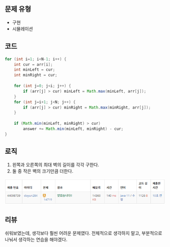 ## 문제 유형
- 구현
- 시뮬레이션

## 코드
```java
for (int i=1; i<N-1; i++) {
    int cur = arr[i];
    int minLeft = cur;
    int minRight = cur;
    
    for (int j=0; j<i; j++) {
        if (arr[j] > cur) minLeft = Math.max(minLeft, arr[j]);
    }
    for (int j=i+1; j<N; j++) {
        if (arr[j] > cur) minRight = Math.max(minRight, arr[j]);
    }
    
    if (Math.min(minLeft, minRight) > cur)
        answer += Math.min(minLeft, minRight) - cur;
}
```

## 로직
1. 왼쪽과 오른쪽의 최대 벽의 길이를 각각 구한다.
2. 둘 중 작은 벽의 크기만큼 더한다.

![img.png](img.png)

## 리뷰
쉬워보였는데, 생각보다 훨씬 어려운 문제였다. 
전체적으로 생각하지 말고, 부분적으로 나눠서 생각하는 연습을 해야겠다.